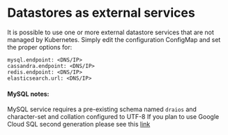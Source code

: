 # Datastores as external services

It is possible to use one or more external datastore services that are not managed by Kubernetes. Simply edit the configuration ConfigMap and set the proper options for:

```
mysql.endpoint: <DNS/IP>
cassandra.endpoint: <DNS/IP>
redis.endpoint: <DNS/IP>
elasticsearch.url: <DNS/IP>
```

#### MySQL notes:
MySQL service requires a pre-existing schema named `draios` and character-set and collation configured to UTF-8
If you plan to use Google Cloud SQL second generation please see this [link](google_cloud_sql_v2)
